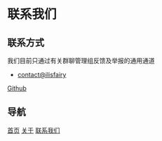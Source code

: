 # 联系我们

## 联系方式
我们目前只通过有关群聊管理组反馈及举报的通用通道 <br>
- [contact@ilisfairy](mailto:ilisfairy@kusuri.cn)

[Github](https://github.com/ilisfairy)

## 导航
[首页](../index.md) 	[关于](../about/index.md)	[联系我们](../about/contact.md)
